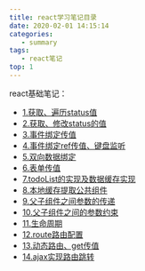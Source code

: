 ```yaml
---
title: react学习笔记目录
date: 2020-02-01 14:15:14
categories:
   - summary
tags:
   - react笔记
top: 1
---
```

react基础笔记：
<!--more-->
- [1.获取、遍历status值](../1.获取遍历status值)
- [2.获取、修改status的值](../2.获取修改status的值)
- [3.事件绑定传值](../3.事件绑定传值)
- [4.事件绑定ref传值、键盘监听](../4.事件绑定ref传值、键盘监听)
- [5.双向数据绑定](../5.双向数据绑定)
- [6.表单传值](../6.表单传值)
- [7.todoList的实现及数据缓存实现](../7.todoList的实现及数据缓存实现)
- [8.本地缓存提取公共组件](../8.本地缓存提取公共组件)
- [9.父子组件之间参数的传递](../9.父子组件之间参数的传递)
- [10.父子组件之间的参数约束](../10.父子组件之间的参数约束)
- [11.生命周期](../11.生命周期)
- [12.route路由配置](../12.route路由配置)
- [13.动态路由、get传值](../13.动态路由、get传值)
- [14.ajax实现路由跳转](../14.ajax实现路由跳转)
